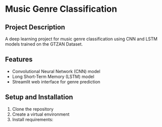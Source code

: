 # Music Genre Classification

## Project Description
A deep learning project for music genre classification using CNN and LSTM models trained on the GTZAN Dataset.

## Features
- Convolutional Neural Network (CNN) model
- Long Short-Term Memory (LSTM) model
- Streamlit web interface for genre prediction

## Setup and Installation
1. Clone the repository
2. Create a virtual environment
3. Install requirements:
